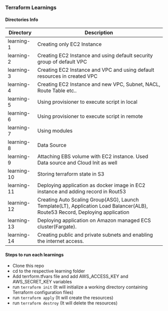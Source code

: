 ### Terraform Learnings

#### Directories Info

Directory | Description
------------ | -------------
learning-1 | Creating only EC2 Instance
learning-2 | Creating EC2 Instance and using default security group of default VPC
learning-3 | Creating EC2 Instance and VPC and using default resources in created VPC
learning-4 | Creating EC2 Instance and new VPC, Subnet, NACL, Route Table etc..
learning-5 | Using provisioner to execute script in local
learning-6 | Using provisioner to execute script in remote
learning-7 | Using modules
learning-8 | Data Source
learning-9 | Attaching EBS volume with EC2 instance. Used Data source and Cloud Init as well
learning-10| Storing terraform state in S3
learning-11| Deploying application as docker image in EC2 instance and adding record in Rout53
learning-12| Creating Auto Scaling Group(ASG), Launch Template(LT), Application Load Balancer(ALB), Route53 Record, Deploying application
learning-13| Deploying application on Amazon managed ECS cluster(Fargate).
learning-14| Creating public and private subnets and enabling the internet access.

#### Steps to run each learnings
* Clone this repo
* cd to the respective learning folder
* Add terrform.tfvars file and add AWS_ACCESS_KEY and AWS_SECRET_KEY variables
* run `terraform init` (It will initialize a working directory containing Terraform configuration files)
* run `terraform apply` (It will create the resources)
* run `terraform destroy` (It will delete the resources)
